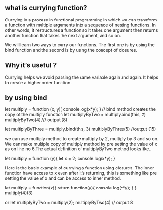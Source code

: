 ## what is currying function?

Currying is a process in functional programming in which we can transform a function with multiple arguments into a sequence of nesting functions. In other words, it restructures a function so it takes one argument then returns another function that takes the next argument, and so on.

We will learn two ways to curry our functions. The first one is by using the bind function and the second is by using the concept of closures.

## Why it’s useful ?

Currying helps we avoid passing the same variable again and again.
It helps to create a higher order function.

## by using bind

let multiply = function (x, y){
console.log(x\*y);
}
// bind method creates the copy of the multiply function
let multiplyByTwo = multiply.bind(this, 2)
multiplyByTwo(4) /// output (8)

let multiplyByThree = multiply.bind(this, 3)
multiplyByThree(5) //output (15)

we can use multiply method to create multiply by 2, multiply by 3 and so on. We can make multiple copy of multiply method by pre setting the value of x as on line no 6.The actual definition of multiplyByTwo method looks like..

let multiply = function (y){
let x = 2;
console.log(x\*y);
}

Here is the basic example of currying a function using closures. The inner function have access to x even after it’s returning, this is something like pre setting the value of x and can be access to inner method.

let multiply = function(x){
return function(y){
console.log(x\*y);
}
}
multiply(4)(3)

or
let multiplyByTwo = multiply(2);
multiplyByTwo(4) // output 8
